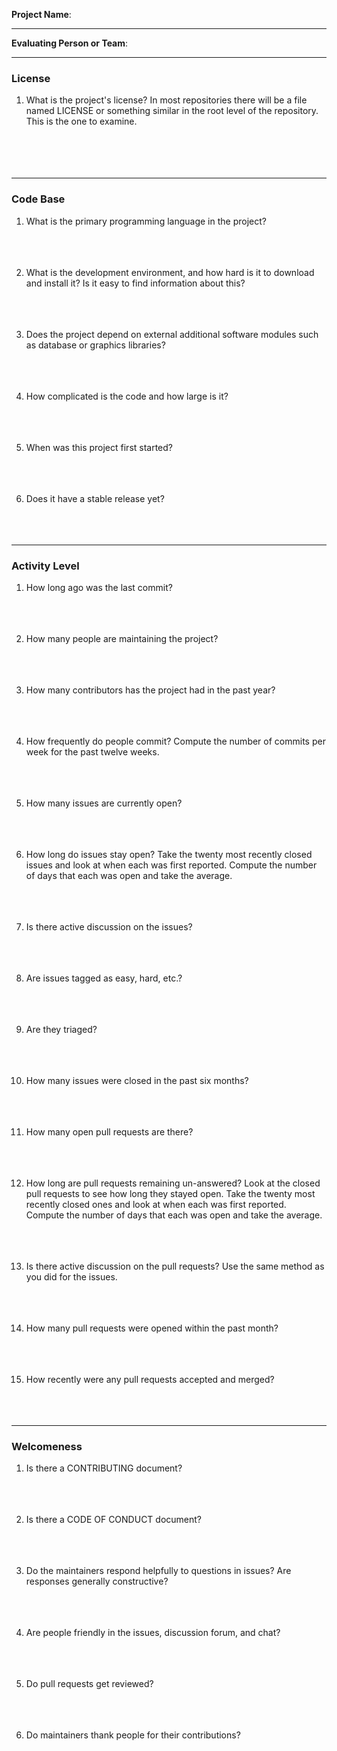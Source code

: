 **Project Name**: 


---

**Evaluating Person or Team**:


---


### License

1. What is the project's license? 
In most repositories there will be a file named LICENSE or something similar in the root level of the repository. This is the one to examine.
<br><br><br><br><br>
---

### Code Base


1. What is the primary programming language in the project?
<br><br><br><br>

1. What is the development environment, and how hard is it to download and install it? Is it easy to find information about this?
<br><br><br><br>

1. Does the project depend on external additional software modules such as database or graphics libraries?
<br><br><br><br>

1. How complicated is the code and how large is it?
<br><br><br><br>

1. When was this project first started?
<br><br><br><br>

1. Does it have a stable release yet?
<br><br><br><br>

---

### Activity Level


1. How long ago was the last commit?
<br><br><br><br>

1. How many people are maintaining the project?
<br><br><br><br>

1. How many contributors has the project had in the past year?
<br><br><br><br>

1. How frequently do people commit? 
Compute the number of commits per week for the past twelve weeks.
<br><br><br><br>

1. How many issues are currently open?
<br><br><br><br>

1. How long do issues stay open?
Take the twenty most recently closed issues and look at when each was first reported. 
Compute the number of days that each was open and take the average.
<br><br><br><br>

1. Is there active discussion on the issues?
<br><br><br><br>

1. Are issues tagged as easy, hard, etc.?
<br><br><br><br>


1. Are they triaged?
<br><br><br><br>

1. How many issues were closed in the past six months?
<br><br><br><br> 


1. How many open pull requests are there? 
<br><br><br><br>

1. How long are pull requests remaining un-answered?
Look at the closed pull requests to see how long they stayed open. Take the twenty most recently closed ones and look at when each was first reported. Compute the number of days that each was open and take the average.
<br><br><br><br>

1. Is there active discussion on the pull requests?
Use the same method as you did for the issues.
<br><br><br><br>

1. How many pull requests were opened within the past month?
<br><br><br><br>


1. How recently were any pull requests accepted and merged? 
<br><br><br><br>

---
### Welcomeness

1. Is there a CONTRIBUTING document? 
<br><br><br><br>


1. Is there a CODE OF CONDUCT document? 
<br><br><br><br>


1. Do the maintainers respond helpfully to questions in issues? Are responses generally constructive?
<br><br><br><br>


1. Are people friendly in the issues, discussion forum, and chat?
<br><br><br><br>


1. Do pull requests get reviewed?
<br><br><br><br>


1. Do maintainers thank people for their contributions?
<br><br><br><br>

